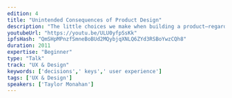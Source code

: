 ```yaml
---
edition: 4
title: "Unintended Consequences of Product Design"
description: "The little choices we make when building a product—regardless of how much thought we put into them at the time—can have long lasting consequences. I'll cover lessons learned while building MyEtherWallet & MyCrypto, why we decided to ultimately make the hard choice to remove private keys from MyCrypto.com and move people to the desktop app, and how others can be more mindful while building great products in this ecosystem that promote a secure and decentralized mindset for both product creators, their teams, and ultimately their end users."
youtubeUrl: "https://youtu.be/ULU0yfpSsKk"
ipfsHash: "QmSHpMPnzfSmneBoBUd2MQybjqXNLQ6ZYd3RSBoYwzCQh8"
duration: 2011
expertise: "Beginner"
type: "Talk"
track: "UX & Design"
keywords: ['decisions',' keys',' user experience']
tags: ['UX & Design']
speakers: ['Taylor Monahan']
---
```

